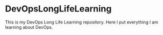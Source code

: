 # DevOpsLongLifeLearning
 This is my DevOps Long Life Learning repository. Here I put everything I am learning about DevOps.
